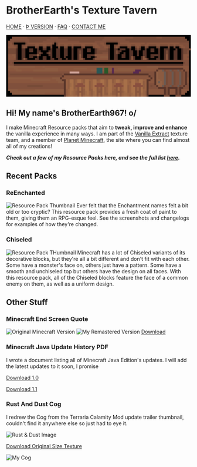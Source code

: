 # BrotherEarth's Texture Tavern
[HOME](/) · [Þ VERSION](/texture-tavern) · [FAQ](/faq) · [CONTACT ME](/contact)

![Banner](/assets/banner_tavern_x30.png)
## Hi! My name's BrotherEarth967! o/
I make Minecraft Resource packs that aim to **tweak, improve and enhance** the vanilla experience in many ways. I am part of the [Vanilla Extract](https://vanilla-extract.tk) texture team, and a member of [Planet Minecraft](https://www.planetminecraft.com/member/brotherearth967_-ve/), the site where you can find almost all of my creations!

***Check out a few of my Resource Packs here, and see the full list [here](https://www.planetminecraft.com/member/brotherearth967_-ve/submissions/texture-packs/?morder=order_popularity).***

## Recent Packs

### ReEnchanted
![Resource Pack Thumbnail](https://media.discordapp.net/attachments/806462400433750016/899346556124270622/unknown.png)
Ever felt that the Enchantment names felt a bit old or too cryptic? This resource pack provides a fresh coat of paint to them, giving them an RPG-esque feel. See the screenshots and changelogs for examples of how they're changed.

### Chiseled
![Resource Pack THumbnail](https://media.discordapp.net/attachments/806462400433750016/899346892360658944/14034631-screenshot-at_l.png)
Minecraft has a lot of Chiseled variants of its decorative blocks, but they're all a bit different and don't fit with each other. Some have a monster's face on, others just have a pattern. Some have a smooth and unchiseled top but others have the design on all faces. With this resource pack, all of the Chiseled blocks feature the face of a common enemy on them, as well as a uniform design.
## Other Stuff

### Minecraft End Screen Quote
![Original Minecraft Version](https://cdn.discordapp.com/attachments/720655430862503937/727857776365273118/Quote_Minecraft.png)
![My Remastered Version](https://cdn.discordapp.com/attachments/720655430862503937/727857784397234247/Quote_Real_Life.png)
[Download](https://cdn.discordapp.com/attachments/720655430862503937/727857784397234247/Quote_Real_Life.png)

### Minecraft Java Update History PDF
I wrote a document listing all of Minecraft Java Edition's updates. I will add the latest updates to it soon, I promise

[Download 1.0](https://cdn.discordapp.com/attachments/734842811181957181/734844952399315074/Minecraft_Java_Edition_Update_History.pdf)

[Download 1.1](https://cdn.discordapp.com/attachments/734842811181957181/763087901948248124/Minecraft_Java_Edition_Update_History_Version_1.1.pdf)

### Rust And Dust Cog
I redrew the Cog from the Terraria Calamity Mod update trailer thumbnail, couldn't find it anywhere else so just had to eye it.

![Rust & Dust Image](https://media.discordapp.net/attachments/734842811181957181/738419840792002680/rustanddust.jpg)

[Download Original Size Texture](https://media.discordapp.net/attachments/734842811181957181/738420035772481536/Rust_and_Dust_Cog.png)

![My Cog](https://media.discordapp.net/attachments/806462400433750016/899353510041227264/cog_12x.png)
